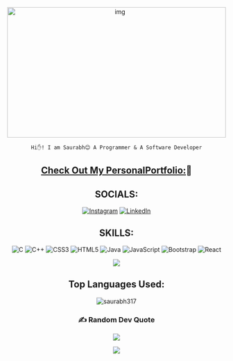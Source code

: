<div align="center">

 <img alt="img" align="center" width="100%" height="300"  src="https://media4.giphy.com/media/f3iwJFOVOwuy7K6FFw/giphy.gif?cid=ecf05e47we33zqmsqk96cds6dq1rbh9feuscw408w7c9iesq&rid=giphy.gif&ct=g"/>  
  
    Hi✋! I am Saurabh😊 A Programmer & A Software Developer
##  [Check Out My PersonalPortfolio:](https://effortless-mochi-d39aa2.netlify.app/)🏅    
   

## SOCIALS:
[![Instagram](https://img.shields.io/badge/Instagram-%23E4405F.svg?logo=Instagram&logoColor=white)](https://instagram.com/_saurabhpandey317) [![LinkedIn](https://img.shields.io/badge/LinkedIn-%230077B5.svg?logo=linkedin&logoColor=white)](https://www.linkedin.com/in/saurabh-sagar-pandey-9b6a5624b/) 


## SKILLS:
![C](https://img.shields.io/badge/c-%2300599C.svg?style=plastic&logo=c&logoColor=white) ![C++](https://img.shields.io/badge/c++-%2300599C.svg?style=plastic&logo=c%2B%2B&logoColor=white) ![CSS3](https://img.shields.io/badge/css3-%231572B6.svg?style=plastic&logo=css3&logoColor=white) ![HTML5](https://img.shields.io/badge/html5-%23E34F26.svg?style=plastic&logo=html5&logoColor=white) ![Java](https://img.shields.io/badge/java-%23ED8B00.svg?style=plastic&logo=java&logoColor=white) ![JavaScript](https://img.shields.io/badge/javascript-%23323330.svg?style=plastic&logo=javascript&logoColor=%23F7DF1E) ![Bootstrap](https://img.shields.io/badge/bootstrap-%23563D7C.svg?style=plastic&logo=bootstrap&logoColor=white) ![React](https://img.shields.io/badge/react-%2320232a.svg?style=plastic&logo=react&logoColor=%2361DAFB)

![](https://github-readme-streak-stats.herokuapp.com/?user=saurabh317&theme=merko&hide_border=false)
  

##  Top Languages Used:
<img src="https://github-readme-stats.vercel.app/api/top-langs?username=saurabh317&show_icons=true&theme=dark&locale=en&layout=compact" alt="saurabh317"/>

 



### ✍️ Random Dev Quote
![](https://quotes-github-readme.vercel.app/api?type=vetical&theme=merko)

<img src="https://komarev.com/ghpvc/?username=rishavanand&&style=flat-square" align="center" />
</div>
 

